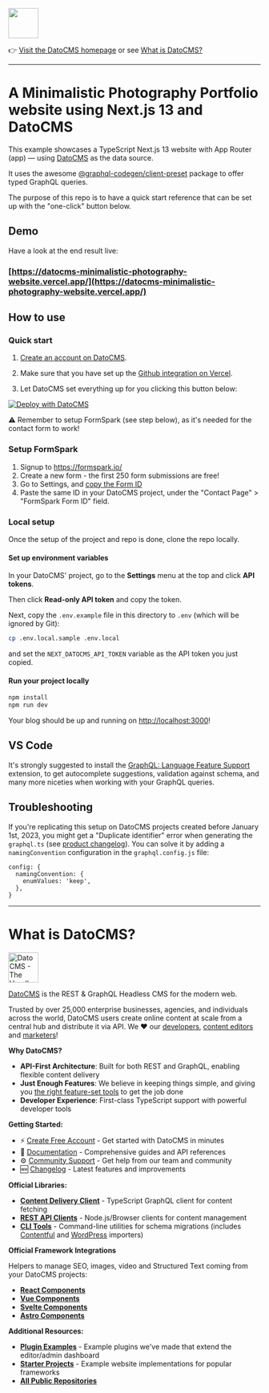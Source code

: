 <!--datocms-autoinclude-header start-->

<a href="https://www.datocms.com/"><img src="https://www.datocms.com/images/full_logo.svg" height="60"></a>

👉 [Visit the DatoCMS homepage](https://www.datocms.com) or see [What is DatoCMS?](#what-is-datocms)

---

<!--datocms-autoinclude-header end-->

# A Minimalistic Photography Portfolio website using Next.js 13 and DatoCMS

This example showcases a TypeScript Next.js 13 website with App Router (app) — using [DatoCMS](https://www.datocms.com/) as the data source.

It uses the awesome [@graphql-codegen/client-preset](https://the-guild.dev/graphql/codegen/plugins/presets/preset-client) package to offer typed GraphQL queries.

The purpose of this repo is to have a quick start reference that can be set up with the "one-click" button below.

## Demo

Have a look at the end result live:

### [https://datocms-minimalistic-photography-website.vercel.app/](https://datocms-minimalistic-photography-website.vercel.app/)

## How to use

### Quick start

1. [Create an account on DatoCMS](https://datocms.com).

2. Make sure that you have set up the [Github integration on Vercel](https://vercel.com/docs/git/vercel-for-github).

3. Let DatoCMS set everything up for you clicking this button below:

[![Deploy with DatoCMS](https://dashboard.datocms.com/deploy/button.svg)](https://dashboard.datocms.com/deploy?repo=datocms/next-minimalistic-photography:main)

:warning: Remember to setup FormSpark (see step below), as it's needed for the contact form to work!

### Setup FormSpark

1. Signup to https://formspark.io/
2. Create a new form - the first 250 form submissions are free!
3. Go to Settings, and [copy the Form ID](https://github.com/datocms/next-minimalistic-photography/blob/main/docs/minimalistic-photography.png)
4. Paste the same ID in your DatoCMS project, under the "Contact Page" > "FormSpark Form ID" field.

### Local setup

Once the setup of the project and repo is done, clone the repo locally.

#### Set up environment variables

In your DatoCMS' project, go to the **Settings** menu at the top and click **API tokens**.

Then click **Read-only API token** and copy the token.

Next, copy the `.env.example` file in this directory to `.env` (which will be ignored by Git):

```bash
cp .env.local.sample .env.local
```

and set the `NEXT_DATOCMS_API_TOKEN` variable as the API token you just copied.

#### Run your project locally

```bash
npm install
npm run dev
```

Your blog should be up and running on [http://localhost:3000](http://localhost:3000)!

## VS Code

It's strongly suggested to install the [GraphQL: Language Feature Support](https://marketplace.visualstudio.com/items?itemName=GraphQL.vscode-graphql) extension, to get autocomplete suggestions, validation against schema, and many more niceties when working with your GraphQL queries.

## Troubleshooting

If you're replicating this setup on DatoCMS projects created before January 1st, 2023, you might get a "Duplicate identifier" error when generating the `graphql.ts` (see [product changelog](https://www.datocms.com/product-updates/api-cleanup-for-freshly-created-projects)). You can solve it by adding a `namingConvention` configuration in the `graphql.config.js` file:

```
config: {
  namingConvention: {
    enumValues: 'keep',
  },
}
```

<!--datocms-autoinclude-footer start-->

---

# What is DatoCMS?

<a href="https://www.datocms.com/"><img src="https://www.datocms.com/images/full_logo.svg" height="60" alt="DatoCMS - The Headless CMS for the Modern Web"></a>

[DatoCMS](https://www.datocms.com/) is the REST & GraphQL Headless CMS for the modern web.

Trusted by over 25,000 enterprise businesses, agencies, and individuals across the world, DatoCMS users create online content at scale from a central hub and distribute it via API. We ❤️ our [developers](https://www.datocms.com/team/best-cms-for-developers), [content editors](https://www.datocms.com/team/content-creators) and [marketers](https://www.datocms.com/team/cms-digital-marketing)!

**Why DatoCMS?**

- **API-First Architecture**: Built for both REST and GraphQL, enabling flexible content delivery
- **Just Enough Features**: We believe in keeping things simple, and giving you [the right feature-set tools](https://www.datocms.com/features) to get the job done
- **Developer Experience**: First-class TypeScript support with powerful developer tools

**Getting Started:**

- ⚡️ [Create Free Account](https://dashboard.datocms.com/signup) - Get started with DatoCMS in minutes
- 🔖 [Documentation](https://www.datocms.com/docs) - Comprehensive guides and API references
- ⚙️ [Community Support](https://community.datocms.com/) - Get help from our team and community
- 🆕 [Changelog](https://www.datocms.com/product-updates) - Latest features and improvements

**Official Libraries:**

- [**Content Delivery Client**](https://github.com/datocms/cda-client) - TypeScript GraphQL client for content fetching
- [**REST API Clients**](https://github.com/datocms/js-rest-api-clients) - Node.js/Browser clients for content management
- [**CLI Tools**](https://github.com/datocms/cli) - Command-line utilities for schema migrations (includes [Contentful](https://github.com/datocms/cli/tree/main/packages/cli-plugin-contentful) and [WordPress](https://github.com/datocms/cli/tree/main/packages/cli-plugin-wordpress) importers)

**Official Framework Integrations**

Helpers to manage SEO, images, video and Structured Text coming from your DatoCMS projects:

- [**React Components**](https://github.com/datocms/react-datocms)
- [**Vue Components**](https://github.com/datocms/vue-datocms)
- [**Svelte Components**](https://github.com/datocms/datocms-svelte)
- [**Astro Components**](https://github.com/datocms/astro-datocms)

**Additional Resources:**

- [**Plugin Examples**](https://github.com/datocms/plugins) - Example plugins we've made that extend the editor/admin dashboard
- [**Starter Projects**](https://www.datocms.com/marketplace/starters) - Example website implementations for popular frameworks
- [**All Public Repositories**](https://github.com/orgs/datocms/repositories?q=&type=public&language=&sort=stargazers)

<!--datocms-autoinclude-footer end-->
